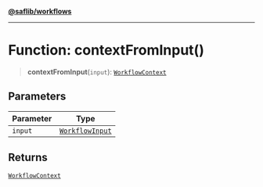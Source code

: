 [**@saflib/workflows**](../index.md)

***

# Function: contextFromInput()

> **contextFromInput**(`input`): [`WorkflowContext`](../interfaces/WorkflowContext.md)

## Parameters

| Parameter | Type |
| ------ | ------ |
| `input` | [`WorkflowInput`](../interfaces/WorkflowInput.md) |

## Returns

[`WorkflowContext`](../interfaces/WorkflowContext.md)
